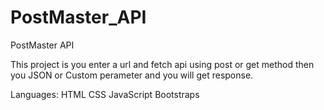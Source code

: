 # PostMaster_API

PostMaster API

This project is you enter a url and fetch api using post or get method then you JSON or Custom perameter and you will get response.

Languages:
	HTML
	CSS
	JavaScript
	Bootstraps
